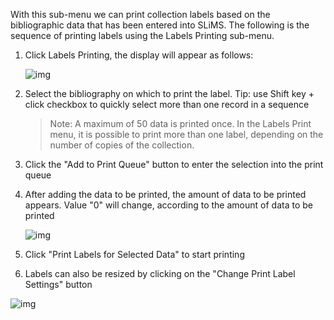 With this sub-menu we can print collection labels based on the bibliographic data that has been entered into SLiMS. The following is the sequence of printing labels using the Labels Printing sub-menu.

1. Click Labels Printing, the display will appear as follows:

   ![img](https://lh6.googleusercontent.com/lWKeD3G8W9IwwXKCENXPxcaX7dJGfb8Tn9ImuJJu2AtM54nnWpPKw90ybdmuQAEhP-SGVkKy8TG3kKS4xcabdDk5XfRmeiBFK8oEuTL0FLJoFn7x7dEEKzQot1R92mVOPHVSScbI)

2. Select the bibliography on which to print the label. Tip: use Shift key + click checkbox to quickly select more than one record in a sequence

   > Note: A maximum of 50 data is printed once. In the Labels Print menu, it is possible to print more than one label, depending on the number of copies of the collection.

3. Click the "Add to Print Queue" button to enter the selection into the print queue

4. After adding the data to be printed, the amount of data to be printed appears. Value "0" will change, according to the amount of data to be printed

   ![img](https://lh5.googleusercontent.com/p1LQ92zhjUBYfRTpK-GRwhg6InTcr-VnbVqF8JvtkzOxoUSua2D2W40TkhyXJqzGQUw9qG6M0Uzi_0nFV7gNtwfUc1iHiruE_7zttbo-KBncQ_-00M7agZ856RPlZs37AdAntLLB)

5. Click "Print Labels for Selected Data" to start printing

6. Labels can also be resized by clicking on the "Change Print Label Settings" button

![img](https://lh5.googleusercontent.com/W8CLv0QpJh06rjWxXDWxDDlOoymtDeKhW5qBuP-IgSoIuP0hnhmDWZal2TB4LgsXMos0w4vAxxNsgtBsnS_Y83c-_vwyR2zBanqLw7q4JmadDl0Ktm1IczTxNGOif-6CnjSN4NRr)

